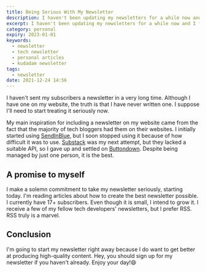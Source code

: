 ```yaml
---
title: Being Serious With My Newsletter
description: I haven't been updating my newsletters for a while now and I feel I must start to take it seriously.
excerpt: I haven't been updating my newsletters for a while now and I feel I must start to take it seriously.
category: personal
expiry: 2023-01-01
keywords:
  - newsletter
  - tech newsletter
  - personal articles
  - kudadam newsletter
tags:
  - newsletter
date: 2021-12-24 14:56
---
```


<p class="intro">
    I haven't sent my subscribers a newsletter in a very long time. Although I have one on my website, the truth is that I have never written one. I suppose I'll need to start treating it seriously now.
</p>

My main inspiration for including a newsletter on my website came from the fact that the majority of tech bloggers had them on their websites. I initially started using [SendInBlue](https://www.sendinblue.com/), but I soon stopped using it because of how difficult it was to use. [Substack](https://substack.com/) was my next attempt, but they lacked a suitable API, so I gave up and settled on [Buttondown](https://buttondown.email/). Despite being managed by just one person, it is the best.

## A promise to myself

I make a solemn commitment to take my newsletter seriously, starting today. I'm reading articles about how to create the best newsletter possible. I currently have 17+ subscribers.
Even though it is small, I intend to grow it.
I receive a few of my fellow tech developers' newsletters, but I prefer RSS.
RSS truly is a marvel.

## Conclusion

I'm going to start my newsletter right away because I do want to get better at producing high-quality content.
Hey, you should sign up for my newsletter if you haven't already.
Enjoy your day!:smile:
